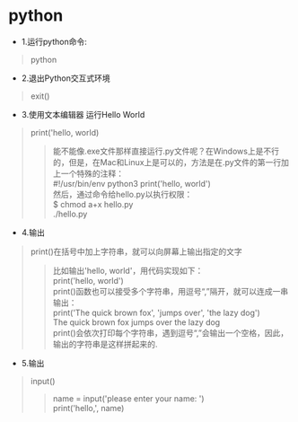 # python
* 1.运行python命令:
> python
* 2.退出Python交互式环境
> exit()
* 3.使用文本编辑器 运行Hello World
> print('hello, world)
> > 能不能像.exe文件那样直接运行.py文件呢？在Windows上是不行的，但是，在Mac和Linux上是可以的，方法是在.py文件的第一行加上一个特殊的注释：<br>#!/usr/bin/env python3 print('hello, world') <br> 然后，通过命令给hello.py以执行权限：<br>$ chmod a+x hello.py <br>./hello.py 
* 4.输出
> print()在括号中加上字符串，就可以向屏幕上输出指定的文字
> > 比如输出'hello, world'，用代码实现如下：<br>print('hello, world')
<br> print()函数也可以接受多个字符串，用逗号“,”隔开，就可以连成一串输出：
<br> print('The quick brown fox', 'jumps over', 'the lazy dog')
<br> The quick brown fox jumps over the lazy dog
<br> print()会依次打印每个字符串，遇到逗号“,”会输出一个空格，因此，输出的字符串是这样拼起来的.
* 5.输出
> input()
> >name = input('please enter your name: ')
<br>print('hello,', name)
